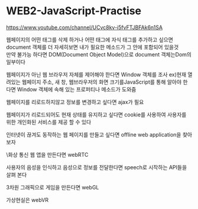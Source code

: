 # WEB2-JavaScript-Practise

https://www.youtube.com/channel/UCvc8kv-i5fvFTJBFAk6n1SA

웹페이지의 어떤 태그를 삭제 하거나 어떤 태그에 자식 태그를 추가하고 싶으면
document 객체를 더 자세히보면 내가 필요한 메소드가 그 안에 포함되어 있을것  
만약 불가능 하다면 DOM(Document Object Model)으로 document 객체는Dom의 일부이다

웹페이지가 아닌 웹 브라우저 자체를 제어해야 한다면 Window 객체를 조사
ex)현재 열려있는 웹페이지 주소, 새 창, 웹브라우저의 화면 크기를JavaScript를 통해 알아야 한다면 Window 객체에 속해 있는 프로퍼티나 메소드가 도와줌

웹페이지를 리로드하지않고 정보를 변경하고 싶다면 ajax가 필요

웹페이지가 리로드되어도 현재 상태를 유지하고 싶다면 cookie를 사용하여 사용자를 위한 개인화된 서비스를 제공 할 수 있다

인터넷이 끊겨도 동작하는 웹 페이지를 만들고 싶다면 offline web application을 찾아보자

\화상 통신 웹 앱을 만든다면 webRTC

사용자의 음성을 인식하고 음성으로 정보를 전달한다면 speech로 시작하는 API들을 살펴 본다

3차원 그래픽으로 게임을 만든다면 webGL

가상현실은 webVR
